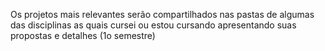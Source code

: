Os projetos mais relevantes serão compartilhados nas pastas de algumas das disciplinas as quais cursei ou estou cursando apresentando suas propostas e detalhes (1o semestre)
